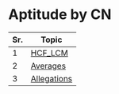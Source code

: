 # Aptitude by CN

| Sr. | Topic                             |
| --- | --------------------------------- |
| 1   | [HCF_LCM](./2_HCF_LCM.md)         |
| 2   | [Averages](./3_Averages.md)        |
| 3   | [Allegations](./4_Allegations.md) |
